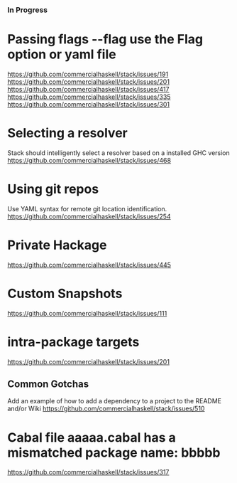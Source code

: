 ### In Progress

# Passing flags --flag use the Flag option or yaml file
https://github.com/commercialhaskell/stack/issues/191
https://github.com/commercialhaskell/stack/issues/201
https://github.com/commercialhaskell/stack/issues/417
https://github.com/commercialhaskell/stack/issues/335
https://github.com/commercialhaskell/stack/issues/301

# Selecting a resolver
Stack should intelligently select a resolver based on a installed GHC version https://github.com/commercialhaskell/stack/issues/468

# Using git repos
Use YAML syntax for remote git location identification. https://github.com/commercialhaskell/stack/issues/254

# Private Hackage
https://github.com/commercialhaskell/stack/issues/445

# Custom Snapshots
https://github.com/commercialhaskell/stack/issues/111

# intra-package targets
 https://github.com/commercialhaskell/stack/issues/201

## Common Gotchas 
Add an example of how to add a dependency to a project to the README and/or Wiki 
 https://github.com/commercialhaskell/stack/issues/510

# Cabal file aaaaa.cabal has a mismatched package name: bbbbb
https://github.com/commercialhaskell/stack/issues/317